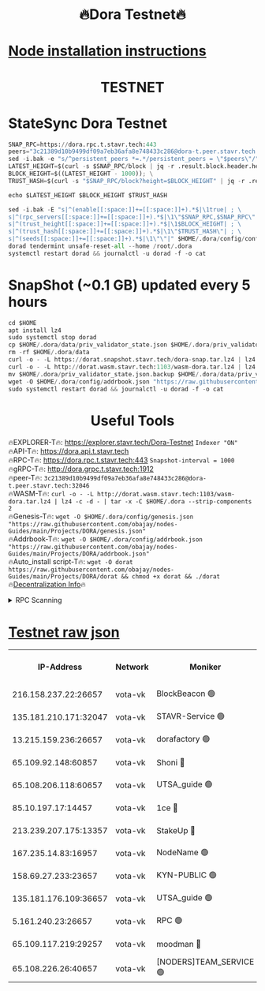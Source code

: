 <h1 align="center"> 🔥Dora Testnet🔥</h1>

[Node installation instructions](https://github.com/obajay/nodes-Guides/tree/main/Projects/DORA)
=

<h1 align="center"> TESTNET</h1>

# StateSync Dora Testnet
```python
SNAP_RPC=https://dora.rpc.t.stavr.tech:443
peers="3c21389d10b9499df09a7eb36afa8e748433c286@dora-t.peer.stavr.tech:32046"
sed -i.bak -e "s/^persistent_peers *=.*/persistent_peers = \"$peers\"/" $HOME/.dora/config/config.toml
LATEST_HEIGHT=$(curl -s $SNAP_RPC/block | jq -r .result.block.header.height); \
BLOCK_HEIGHT=$((LATEST_HEIGHT - 1000)); \
TRUST_HASH=$(curl -s "$SNAP_RPC/block?height=$BLOCK_HEIGHT" | jq -r .result.block_id.hash)

echo $LATEST_HEIGHT $BLOCK_HEIGHT $TRUST_HASH

sed -i.bak -E "s|^(enable[[:space:]]+=[[:space:]]+).*$|\1true| ; \
s|^(rpc_servers[[:space:]]+=[[:space:]]+).*$|\1\"$SNAP_RPC,$SNAP_RPC\"| ; \
s|^(trust_height[[:space:]]+=[[:space:]]+).*$|\1$BLOCK_HEIGHT| ; \
s|^(trust_hash[[:space:]]+=[[:space:]]+).*$|\1\"$TRUST_HASH\"| ; \
s|^(seeds[[:space:]]+=[[:space:]]+).*$|\1\"\"|" $HOME/.dora/config/config.toml
dorad tendermint unsafe-reset-all --home /root/.dora
systemctl restart dorad && journalctl -u dorad -f -o cat
```
# SnapShot (~0.1 GB) updated every 5 hours
```python
cd $HOME
apt install lz4
sudo systemctl stop dorad
cp $HOME/.dora/data/priv_validator_state.json $HOME/.dora/priv_validator_state.json.backup
rm -rf $HOME/.dora/data
curl -o - -L https://dorat.snapshot.stavr.tech/dora-snap.tar.lz4 | lz4 -c -d - | tar -x -C $HOME/.dora --strip-components 2
curl -o - -L http://dorat.wasm.stavr.tech:1103/wasm-dora.tar.lz4 | lz4 -c -d - | tar -x -C $HOME/.dora --strip-components 2
mv $HOME/.dora/priv_validator_state.json.backup $HOME/.dora/data/priv_validator_state.json
wget -O $HOME/.dora/config/addrbook.json "https://raw.githubusercontent.com/obajay/nodes-Guides/main/Projects/DORA/addrbook.json"
sudo systemctl restart dorad && journalctl -u dorad -f -o cat
```
 <h1 align="center"> Useful Tools</h1>
 
🔥EXPLORER-T🔥: https://explorer.stavr.tech/Dora-Testnet        `Indexer "ON"` \
🔥API-T🔥:      https://dora.api.t.stavr.tech \
🔥RPC-T🔥:      https://dora.rpc.t.stavr.tech:443              `Snapshot-interval = 1000` \
🔥gRPC-T🔥:     http://dora.grpc.t.stavr.tech:1912 \
🔥peer-T🔥:     `3c21389d10b9499df09a7eb36afa8e748433c286@dora-t.peer.stavr.tech:32046` \
🔥WASM-T🔥:     ```curl -o - -L http://dorat.wasm.stavr.tech:1103/wasm-dora.tar.lz4 | lz4 -c -d - | tar -x -C $HOME/.dora --strip-components 2``` \
🔥Genesis-T🔥:  ```wget -O $HOME/.dora/config/genesis.json "https://raw.githubusercontent.com/obajay/nodes-Guides/main/Projects/DORA/genesis.json"``` \
🔥Addrbook-T🔥: ```wget -O $HOME/.dora/config/addrbook.json "https://raw.githubusercontent.com/obajay/nodes-Guides/main/Projects/DORA/addrbook.json"``` \
🔥Auto_install script-T🔥:  `wget -O dorat https://raw.githubusercontent.com/obajay/nodes-Guides/main/Projects/DORA/dorat && chmod +x dorat && ./dorat` \
🔥[Decentralization Info](https://github.com/obajay/StateSync-snapshots/tree/main/Projects/Dora/Decentralization)🔥

<details>
<summary>RPC Scanning</summary>

<h2 align="center"> We scan nodes in real time every 4 hours. And we provide the final result of RPC endpoints.
We cannot influence the operation of these nodes in any way. </h2>


```python
If Voting Power is higher than 0 --> then the Node is a validator of the network and may be subject to attack and be a potential threat to the chain.
```
```python
We marked such validators with a red symbol
```

</details>

[Testnet raw json](https://rpc-check.dorat.stavr.tech/dorat/rpc-dorat-result.json)
=



<table><tr><th>IP-Address</th><th>Network</th><th>Moniker</th><th>Latest Block Height</th><th>Earliest Block Height</th><th>Catching Up</th><th>Tx Index</th><th>Voting Power</th><th>Scan Time</th></tr><tr><td>216.158.237.22:26657</td><td>vota-vk</td><td>BlockBeacon 🟢</td><td>208656</td><td>1</td><td>False</td><td>off</td><td>0</td><td>2024-01-03T08:00:47.613463666UTC</td></tr><tr><td>135.181.210.171:32047</td><td>vota-vk</td><td>STAVR-Service 🟢</td><td>208657</td><td>1</td><td>False</td><td>on</td><td>0</td><td>2024-01-03T08:00:52.400125697UTC</td></tr><tr><td>13.215.159.236:26657</td><td>vota-vk</td><td>dorafactory 🟢</td><td>208657</td><td>1</td><td>False</td><td>on</td><td>0</td><td>2024-01-03T08:00:53.713266968UTC</td></tr><tr><td>65.109.92.148:60857</td><td>vota-vk</td><td>Shoni 🔴</td><td>208657</td><td>1</td><td>False</td><td>on</td><td>9323404379593930</td><td>2024-01-03T08:00:55.986444480UTC</td></tr><tr><td>65.108.206.118:60657</td><td>vota-vk</td><td>UTSA_guide 🟢</td><td>208657</td><td>1</td><td>False</td><td>on</td><td>0</td><td>2024-01-03T08:00:56.385861964UTC</td></tr><tr><td>85.10.197.17:14457</td><td>vota-vk</td><td>1ce 🔴</td><td>208657</td><td>8001</td><td>False</td><td>off</td><td>9009000000000000</td><td>2024-01-03T08:00:54.594555730UTC</td></tr><tr><td>213.239.207.175:13357</td><td>vota-vk</td><td>StakeUp 🔴</td><td>208656</td><td>13001</td><td>False</td><td>off</td><td>9009500000000000</td><td>2024-01-03T08:00:46.975369479UTC</td></tr><tr><td>167.235.14.83:16957</td><td>vota-vk</td><td>NodeName 🟢</td><td>208657</td><td>14001</td><td>False</td><td>on</td><td>0</td><td>2024-01-03T08:00:56.630049910UTC</td></tr><tr><td>158.69.27.233:23657</td><td>vota-vk</td><td>KYN-PUBLIC 🟢</td><td>208657</td><td>52001</td><td>False</td><td>on</td><td>0</td><td>2024-01-03T08:00:55.650011688UTC</td></tr><tr><td>135.181.176.109:36657</td><td>vota-vk</td><td>UTSA_guide 🟢</td><td>208656</td><td>55501</td><td>False</td><td>on</td><td>0</td><td>2024-01-03T08:00:46.664350985UTC</td></tr><tr><td>5.161.240.23:26657</td><td>vota-vk</td><td>RPC 🟢</td><td>208657</td><td>60001</td><td>False</td><td>off</td><td>0</td><td>2024-01-03T08:00:54.347620545UTC</td></tr><tr><td>65.109.117.219:29257</td><td>vota-vk</td><td>moodman 🔴</td><td>208656</td><td>108656</td><td>False</td><td>off</td><td>9009100000000000</td><td>2024-01-03T08:00:49.978118213UTC</td></tr><tr><td>65.108.226.26:40657</td><td>vota-vk</td><td>[NODERS]TEAM_SERVICE 🟢</td><td>208657</td><td>197001</td><td>False</td><td>on</td><td>0</td><td>2024-01-03T08:00:55.001587878UTC</td></tr></table>
